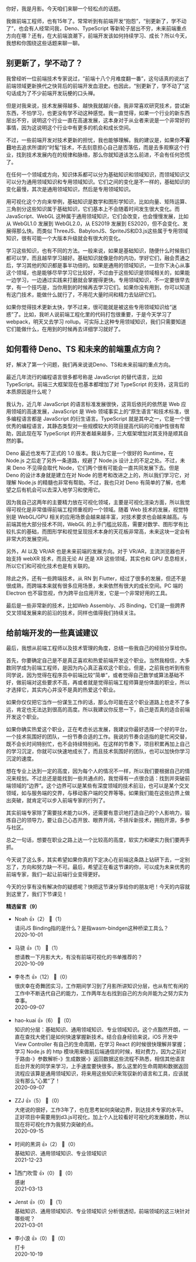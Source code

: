 你好，我是月影。今天咱们来聊一个轻松点的话题。

我做前端工程师，也有15年了。常常听到有前端开发“抱怨”，“别更新了，学不动了”，也会有人经常问我，Deno、TypeScript 等新轮子层出不穷，未来前端重点方向在哪？还有，在大前端浪潮下，前端开发该如何持续学习、成长？所以今天，我想和你围绕这些话题来聊一聊。

## 别更新了，学不动了？

我曾经听一位前端技术专家说过，“前端十八个月难度翻一番”，这句话真的说出了前端领域更新换代之快背后的前端开发血泪史。也因此，“别更新了，学不动了”这句话成为了不少前端开发玩梗的口头禅。

但是对我来说，技术发展得越多、越快我就越兴奋。我非常喜欢研究技术，尝试新东西，不怕学习，也更没有学不动这种感觉。我一直觉得，如果一个行业的新东西层出不穷，说明这个行业一直在高速发展，这本身对于从业者来说是一个非常好的事情，因为这说明这个行业中有更多的机会和成长空间。

不过，一些前端开发对技术更新的担忧，我也能够理解。我的建议是，如果你**不盲目**地去追求所谓的“时髦”技术，不去刻意担心自己是否落伍，而是去多观察这个行业，找到技术发展内在的规律和脉络，那么你就知道该怎么前进，不会有任何恐慌了。

在任何一个领域或方向，知识体系都可以分为基础知识和领域知识，而领域知识又可以分为通用领域知识和专用领域知识。它们之间的变化是不一样的，基础知识的变化最慢，其次是通用领域知识，然后是专用领域知识。

用可视化这个方向来举例，基础知识是数学和图形学知识，比如向量、矩阵运算、三角剖分这些知识属于基础知识，它们基本上不会随着时间发生很大变化。而JavaScript、WebGL 这种属于通用领域知识，它们会改变，也会慢慢发展，比如从 WebGL1.0 发展到 WebGL2.0，从 ES2019 发展到 ES2020，但不会变化、发展得那么快。而类似 ThreeJS、BabylonJS、SpriteJS和D3.js这些属于专用领域知识，很有可能一个大版本升级就会有很大的变化。

学习这些知识，也有不同的方法。一般来说，如果是基础知识，随便什么时候我们都可以学，而且越早学习越好。基础知识就像是你的内功，学好它们，融会贯通之后，学习其他的知识都是事半功倍的。如果是通用的领域知识，一旦你下决心从事这个领域，也是能够尽早学习它比较好，不过由于这些知识是领域相关的，如果能一边学习，一边通过实践来打磨就会掌握得更快。专用领域知识，不一定要很早去学，有一个技巧是，当你用到的时候再去学习它们。如果你没有用到，你可以知道有这门技术，能做什么就行了，不用花大量时间和精力去钻研它们。

如果你觉得技术更新太快，学不过来，很可能就是被这些专用领域知识给“迷惑”了。比如，我听人说前端工程化里的代码打包很重要，于是今天学习了 webpack，明天又去学习 rollup。可实际上这种专用领域知识，我们只需要知道它们能做什么，在用到的时候再去详细学习就好了。

## 如何看待 Deno、TS 和未来的前端重点方向？

好，解决了第一个问题，我们再来说说Deno、TS和未来前端的重点方向。

最近几年流行的编程语言很多都号称是 JavaScript 的替代语言，比如 TypeScript。前端三大框架现在也基本都增加了对 TypeScript 的支持，这背后的本质原因是什么呢？

我认为，近几年 JavaScript 的语言标准发展很快，这背后依托的依然是 Web 应用领域的高速发展，JavaScript 是 Web 领域事实上的“原生语言”和技术标准，很多编程语言都是 JavaScript 的衍生语言。TypeScript 就是其中之一，它是一个很优秀的编程语言，其静态类型对一些规模较大的项目提高代码的可维护性很有帮助，因此现在写 TypeScript 的开发者越来越多，三大框架增加对其支持是顺其自然的事。

Deno 最近也发布了正式的 1.0 版本。我认为它是一个很好的 Runtime，在 Node.js 之后走了另外一条道路，规避了 Node.js 设计上的不足之处。不过，未来 Deno 不见得会取代 Node，它们两个很有可能会一直共同发展下去。但是 Deno 的设计本身就是建立在对 Node 的思考和改进之上的，所以我们学习它，对理解 Node.js 的精髓也非常有帮助。不过，我也只对 Deno 有简单的了解，也希望之后有机会可以去深入地学习和使用它。

因为我自己这两年的主要精力放在可视化领域，主要是可视化渲染方面，所以我觉得可视化是非常值得前端工程师重视的一个领域。随着 Web 技术的发展，视觉特别是 WebGL/GPU 相关的应用场景会越来越丰富，对技术要求也会越来越高。与前端其他大部分技术不同，WebGL 的上手门槛比较高，需要对数学、图形学有比较扎实的基础，而图形学和视觉呈现技术本身的天花板非常高，未来这块一定会有非常大的发展空间。

另外，AI 以及 VR/AR 也是未来前端的发展方向。对于 VR/AR，主流浏览器也开始支持 webXR 技术，而且无论 AI 还是 XR 这些领域，其实也和 GPU 息息相关，所以它们和可视化技术也是有关联的。

除此之外，还有一些跨端技术，从 RN 到 Flutter，经过了很多的发展，但还不是很成熟，而跨端本来就有很多应用场景，未来依然有很大的成长空间。PC 端的 Electron 也不容忽视，作为跨平台应用开发，它是一个非常好用的工具。

最后是一些非常新的技术，比如Web Assembly、JS Binding，它们是一些跨界交叉领域发展来的前沿的技术，同样也值得我们持续关注。

## 给前端开发的一些真诚建议

最后，我想从前端工程师以及技术管理的角度，总结一些我自己的经验分享给你。

首先，你要确定自己是不是真正喜欢和热爱前端开发这个职业。当然我相信，大多数同学成为前端工程师，是因为内心真正喜欢这个职业。但是，之前我也听到有些同学说，因为觉得在程序员中前端比较“简单”，或者觉得自己数学或算法基础不好，做前端对这些要求不高，再或者就是觉得前端工程师算是份体面的职业，所以才选择它，其实内心并没不是真的热爱这个职业。

如果你仅仅把它当作一份谋生工作的话，那么你可能在这个职业道路上也走不了多远，肯定也无法达到很高的高度。所以我建议你反思一下，自己是否真的适合前端开发这个职业。

如果你确实热爱这个职业，正在考虑长远发展，我建议你最好选择一个好的平台，一个技术氛围好的团队，一份节奏合适的工作。我说的节奏合适指的是忙闲交替，既不会长时间特别忙，也不会持续特别闲。在这样的节奏下，项目积累再加上自己的学习沉淀，你就可以快速地成长了，而且技术氛围好的团队，也可以加快你学习沉淀的速度。

想在专业上达到一定的高度，因为每个人的情况不一样，所以我们要根据自己的情况来规划。不过总还是能找到一些共通点的，我觉得有一点很合适：找到并突破前端领域的“边界”。这个边界可以是某些有深度领域的技术前沿，也可以是某个交叉领域，如与服务端的交界，与移动客户端的交界等等。如果我们能在这些边界上做出突破，就肯定可以步入前端专家的行列了。

其实前端专家除了需要技术能力以外，还需要有意识地打造自己的个人影响力，锻炼自己的领导力，要让自己心态开放、眼界开阔，不排斥新技术，拥抱开源，多参与社区。

总之一句话，想要在职业之路上达一个比较高的高度，软实力和硬实力我们要两手抓。

今天说了这么多，其实希望如果你真的下定决心在前端这条路上钻研下去，一定别忘了，方向和努力缺一不可。最后，希望正在看这节课的你，可以成为未来优秀的前端专家，我们一起让前端行业变得更好。

今天的分享有没有解决你的疑惑呢？快把这节课分享给你的朋友吧！今天的内容就到这里了，我们下节课见！
<div><strong>精选留言（9）</strong></div><ul>
<li><span>Noah</span> 👍（2） 💬（1）<div>请问JS Binding指的是什么？是指wasm-bindgen这种桥梁工具么？</div>2020-10-01</li><br/><li><span>马骁</span> 👍（1） 💬（1）<div>想请教一下月影大大，有没有前端可视化的书单推荐的？</div>2020-10-09</li><br/><li><span>李冬杰</span> 👍（12） 💬（0）<div>很庆幸在奇舞团实习，工作期间学习到了月影所讲知识分层，也从有忙有闲的工作中不断迭代自己的能力，工作两年左右找到自己的方向并能为之努力实为幸事。</div>2020-09-07</li><br/><li><span>hao-kuai</span> 👍（6） 💬（0）<div>知识的分层：基础知识、通用领域知识、专业领域知识。这个点豁然开朗，一直在查找大佬们是如何快速掌握新技术。结合自身经验来说，iOS 开发中 View Controller 有自己的生命周期，在学习 React 的时候很快理解并掌握；学习 Node.js 的 http 模块用来做前后端通信的时候，相对费力，因为之前对于路由-》参数解析-》生成数据-》返回数据这些流程不熟悉，相信其他语言后台开发的同学来学习，上手速度要快很多。那么这里的生命周期和数据返回流程应该算是通用领域知识，将来用这些知识来驾驭新的语言和工具，应该就没有那么“心累”了！</div>2020-09-07</li><br/><li><span>ZZJ</span> 👍（5） 💬（0）<div>大佬说的很好，工作3年了，也在思考如何突破边界，到达技术专家的水平。正好项目中需要用到d3.js可视化，加上个人比较看好可视化的发展趋势，所以现在将可视化作为我努力突破的点。</div>2020-09-15</li><br/><li><span>时间的黑洞</span> 👍（2） 💬（0）<div>基础知识、通用领域知识、专业领域知识</div>2021-12-23</li><br/><li><span>西门吹雪</span> 👍（0） 💬（0）<div>感谢</div>2021-03-13</li><br/><li><span>Jenst</span> 👍（0） 💬（1）<div>基础知识、通用领域知识、专业领域知识 分析很透彻，前端领域的这三块针对哪些呢？
</div>2021-03-01</li><br/><li><span>李小浪</span> 👍（0） 💬（0）<div>打卡</div>2020-10-19</li><br/>
</ul>